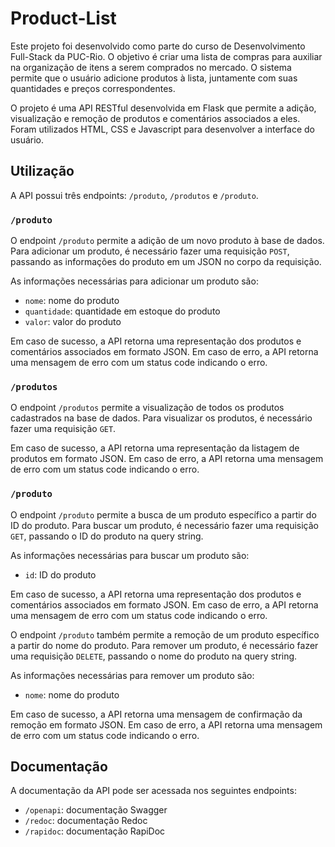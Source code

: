 # Product-List
Este projeto foi desenvolvido como parte do curso de Desenvolvimento Full-Stack da PUC-Rio. O objetivo é criar uma lista de compras para auxiliar na organização de itens a serem comprados no mercado. O sistema permite que o usuário adicione produtos à lista, juntamente com suas quantidades e preços correspondentes.

O projeto é uma API RESTful desenvolvida em Flask que permite a adição, visualização e remoção de produtos e comentários associados a eles. Foram utilizados HTML, CSS e Javascript para desenvolver a interface do usuário.

## Utilização

A API possui três endpoints: `/produto`, `/produtos` e `/produto`.

### `/produto`

O endpoint `/produto` permite a adição de um novo produto à base de dados. Para adicionar um produto, é necessário fazer uma requisição `POST`, passando as informações do produto em um JSON no corpo da requisição.

As informações necessárias para adicionar um produto são:

- `nome`: nome do produto 
- `quantidade`: quantidade em estoque do produto 
- `valor`: valor do produto 

Em caso de sucesso, a API retorna uma representação dos produtos e comentários associados em formato JSON. Em caso de erro, a API retorna uma mensagem de erro com um status code indicando o erro.

### `/produtos`

O endpoint `/produtos` permite a visualização de todos os produtos cadastrados na base de dados. Para visualizar os produtos, é necessário fazer uma requisição `GET`.

Em caso de sucesso, a API retorna uma representação da listagem de produtos em formato JSON. Em caso de erro, a API retorna uma mensagem de erro com um status code indicando o erro.

### `/produto`

O endpoint `/produto` permite a busca de um produto específico a partir do ID do produto. Para buscar um produto, é necessário fazer uma requisição `GET`, passando o ID do produto na query string.

As informações necessárias para buscar um produto são:

- `id`: ID do produto 

Em caso de sucesso, a API retorna uma representação dos produtos e comentários associados em formato JSON. Em caso de erro, a API retorna uma mensagem de erro com um status code indicando o erro.

O endpoint `/produto` também permite a remoção de um produto específico a partir do nome do produto. Para remover um produto, é necessário fazer uma requisição `DELETE`, passando o nome do produto na query string.

As informações necessárias para remover um produto são:

- `nome`: nome do produto 

Em caso de sucesso, a API retorna uma mensagem de confirmação da remoção em formato JSON. Em caso de erro, a API retorna uma mensagem de erro com um status code indicando o erro.

## Documentação

A documentação da API pode ser acessada nos seguintes endpoints:

- `/openapi`: documentação Swagger
- `/redoc`: documentação Redoc
- `/rapidoc`: documentação RapiDoc


